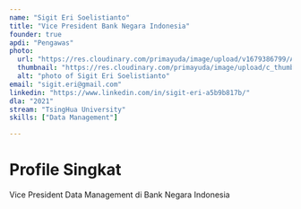 ```yaml
---
name: "Sigit Eri Soelistianto"
title: "Vice President Bank Negara Indonesia"
founder: true
apdi: "Pengawas"
photo: 
  url: "https://res.cloudinary.com/primayuda/image/upload/v1679386799/APDI/Sigit_Eri_tjqnpp.jpg"
  thumbnail: "https://res.cloudinary.com/primayuda/image/upload/c_thumb,w_200,g_face/v1679386799/APDI/Sigit_Eri_tjqnpp.jpg"
  alt: "photo of Sigit Eri Soelistianto"
email: "sigit.eri@gmail.com"
linkedin: "https://www.linkedin.com/in/sigit-eri-a5b9b817b/"
dla: "2021"
stream: "TsingHua University"
skills: ["Data Management"]

---
```

# Profile Singkat

Vice President Data Management di Bank Negara Indonesia